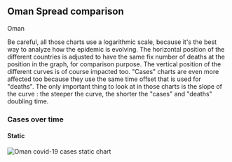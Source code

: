 ## Oman Spread comparison 

Oman



Be careful, all those charts use a logarithmic scale, because it's the best way to analyze how the epidemic is evolving. 
The horizontal position of the different countries is adjusted to have the same fix number of deaths at the position in the graph, for comparison purpose.
The vertical position of the different curves is of course impacted too.
"Cases" charts are even more affected too because they use the same time offset that is used for "deaths".
The only important thing to look at in those charts is the slope of the curve : the steeper the curve, the shorter the "cases" and "deaths" doubling time.


 
### Cases over time
 
#### Static
![Oman covid-19 cases static chart](https://raw.githubusercontent.com/madlag/coronavirus_study/master/notebooks/graphs/2020-03-20/countries/Oman/2020-03-20_Oman_deaths.png "Oman covid-19 cases static chart")   

